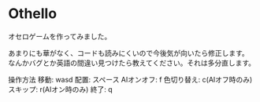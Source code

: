 # Othello
オセロゲームを作ってみました。

あまりにも華がなく、コードも読みにくいので今後気が向いたら修正します。
なんかバグとか英語の間違い見つけたら教えてください。それは多分直します。

操作方法
移動: wasd
配置: スペース
AIオンオフ: f
色切り替え: c(AIオフ時のみ)
スキップ: r(AIオン時のみ)
終了: q

